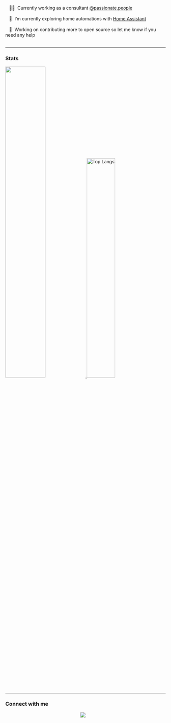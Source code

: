 &nbsp;&nbsp;&nbsp;👨‍💻 &nbsp;Currently working as a consultant [@passionate.people](https://passionatepeople.io/)<br /><br />
&nbsp;&nbsp;&nbsp;🧭 &nbsp;I’m currently exploring home automations with [Home Assistant](https://www.home-assistant.io/)<br /><br />
&nbsp;&nbsp;&nbsp;💪 &nbsp;Working on contributing more to open source so let me know if you need any help<br /><br />




<hr></hr>

### Stats


<a  href="https://github.com/SP-XD">

 <img  width="50%" src="https://github-readme-stats.vercel.app/api?username=tomatterton&show_icons=true&count_private=true&hide_border=true&bg_color=50,e96205,904e99&title_color=fff&text_color=fff&icon_color=f2f2f2" href="https://github.com/sp-xd" />

<img alt="Top Langs" width="42%" src="https://github-readme-stats.vercel.app/api/top-langs/?username=tomatterton&layout=compact&count_private=true&&hide_border=true&bg_color=904e99&title_color=fff&text_color=fff&icon_color=f2f2f2&hide=jupyter%20notebook&langs_count=5" href="https://github.com/sp-xd" />
</a>

<hr></hr>

### Connect with me

  <p align="center">
  <a href="https://www.linkedin.com/in/tomatterton/"><img src="https://img.shields.io/badge/linkedin-%230077B5.svg?&style=for-the-badge&logo=linkedin&logoColor=white" /></a>&nbsp;&nbsp;&nbsp;&nbsp;
  </a>
</p>


<!--
**TomAtterton/tomatterton** is a ✨ _special_ ✨ repository because its `README.md` (this file) appears on your GitHub profile.

Here are some ideas to get you started:

- 🔭 I’m currently working on ...
- 🌱 I’m currently learning ...
- 👯 I’m looking to collaborate on ...
- 🤔 I’m looking for help with ...
- 💬 Ask me about ...
- 📫 How to reach me: ...
- 😄 Pronouns: ...
- ⚡ Fun fact: ...
-->
